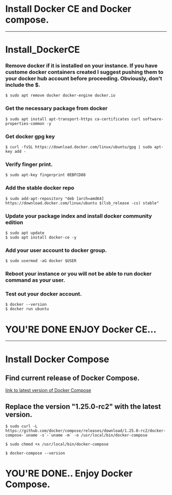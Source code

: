# Install Docker CE and Docker compose.
*************************************
# Install_DockerCE

### Remove docker if it is installed on your instance.  If you have custome docker containers created I suggest pushing them to your docker hub account before proceeding. Obviously, don't include the $.
```
$ sudo apt remove docker docker-engine docker.io
```

### Get the necessary package from docker
```
$ sudo apt install apt-transport-https ca-certificates curl software-properties-common -y
```
### Get docker gpg key
```
$ curl -fsSL https://download.docker.com/linux/ubuntu/gpg | sudo apt-key add -
```
### Verify finger print.
```
$ sudo apt-key fingerprint 0EBFCD88
```
### Add the stable docker repo
```
$ sudo add-apt-repository "deb [arch=amd64] https://download.docker.com/linux/ubuntu $(lsb_release -cs) stable"
```
### Update your package index and install docker community edition
```
$ sudo apt update
$ sudo apt install docker-ce -y
```
### Add your user account to docker group.
```
$ sudo usermod -aG docker $USER
```
### Reboot your instance or you will not be able to run docker command as your user.

### Test out your docker account.
```
$ docker --version
$ docker run ubuntu
```
# YOU'RE DONE ENJOY Docker CE...
****************************************
# Install Docker Compose

## Find current release of Docker Compose.
[link to latest version of Docker Compose](https://github.com/docker/compose/releases)

## Replace the version "1.25.0-rc2" with the latest version. 
```
$ sudo curl -L https://github.com/docker/compose/releases/download/1.25.0-rc2/docker-compose-`uname -s`-`uname -m` -o /usr/local/bin/docker-compose

$ sudo chmod +x /usr/local/bin/docker-compose

$ docker-compose --version
```
# YOU'RE DONE.. Enjoy Docker Compose.


